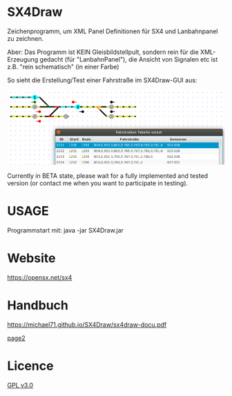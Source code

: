 # SX4Draw

Zeichenprogramm, um XML Panel Definitionen für SX4 und Lanbahnpanel zu zeichnen.

Aber: Das Programm ist KEIN Gleisbildstellpult, sondern rein für die XML-Erzeugung gedacht
(für "LanbahnPanel"), die Ansicht von Signalen etc ist z.B. "rein schematisch" (in einer Farbe)

So sieht die Erstellung/Test einer Fahrstraße im SX4Draw-GUI aus:

![SX4 GUI](sx4draw-1.png)

Currently in BETA state, please wait for a fully implemented and tested version (or contact me when you want to participate in testing).

# USAGE

Programmstart mit: java -jar SX4Draw.jar

# Website

<https://opensx.net/sx4>

# Handbuch

<https://michael71.github.io/SX4Draw/sx4draw-docu.pdf>

[page2](page2.md)

# Licence

[GPL v3.0](https://www.gnu.org/licenses/gpl-3.0.en.html)

